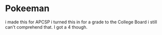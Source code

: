 # Pokeeman
i made this for APCSP  i turned this in for a grade to the College Board i still can't comprehend that. I got a 4 though. 
